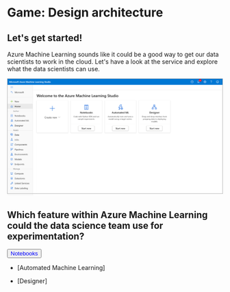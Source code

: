 # Game: Design architecture

## Let's get started!

Azure Machine Learning sounds like it could be a good way to get our data scientists to work in the cloud. Let's have a look at the service and explore what the data scientists can use. 

![Screenshot of Azure Machine Learning home page.](../media/studio-home.png)

## Which feature within Azure Machine Learning could the data science team use for experimentation?

<a><button name="button" style = "color: blue" onclick="../Q2/01.md">Notebooks</button></a>

- [Automated Machine Learning]

- [Designer]

